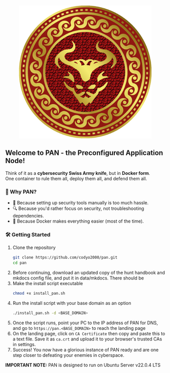 <p align="center">
<img src="PAN.png" alt="drawing" width="420"/>
</p>

## Welcome to PAN - the Preconfigured Application Node!
Think of it as a **cybersecurity Swiss Army knife**, but in **Docker form**.  
One container to rule them all, deploy them all, and defend them all.  

### 🚀 Why PAN?  
- 🔧 Because setting up security tools manually is too much hassle.  
- 🔍 Because you'd rather focus on security, not troubleshooting dependencies.
- 🐳 Because Docker makes everything easier (most of the time).  

### 🛠 Getting Started  
1. Clone the repository  
   ```sh
   git clone https://github.com/codyo2000/pan.git
   cd pan
   ```
2. Before continuing, download an updated copy of the hunt handbook and mkdocs config file, and put it in data/mkdocs. There should be 
3. Make the install script executable
   ```sh
   chmod +x install_pan.sh
   ```
4. Run the install script with your base domain as an option
   ```sh
   ./install_pan.sh -d <BASE_DOMAIN>
   ```
5. Once the script runs, point your PC to the IP address of PAN for DNS, and go to `https://pan.<BASE_DOMAIN>` to reach the landing page
6. On the landing page, click on `CA Certificate` then copy and paste this to a text file. Save it as `ca.crt` and upload it to your browser's trusted CAs in settings.
7. Success! You now have a glorious instance of PAN ready and are one step closer to defeating your enemies in cyberspace.

**IMPORTANT NOTE:** PAN is designed to run on Ubuntu Server v22.0.4 LTS